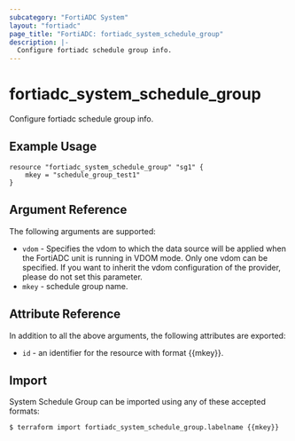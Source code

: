 ```yaml
---
subcategory: "FortiADC System"
layout: "fortiadc"
page_title: "FortiADC: fortiadc_system_schedule_group"
description: |-
  Configure fortiadc schedule group info.
---
```


# fortiadc_system_schedule_group
Configure fortiadc schedule group info.

## Example Usage
```hcl
resource "fortiadc_system_schedule_group" "sg1" {
	mkey = "schedule_group_test1"
}

```

## Argument Reference

The following arguments are supported:

* `vdom` - Specifies the vdom to which the data source will be applied when the FortiADC unit is running in VDOM mode. Only one vdom can be specified. If you want to inherit the vdom configuration of the provider, please do not set this parameter.
* `mkey` - schedule group name.



## Attribute Reference

In addition to all the above arguments, the following attributes are exported:
* `id` - an identifier for the resource with format {{mkey}}.

## Import
 System Schedule Group can be imported using any of these accepted formats:
```
$ terraform import fortiadc_system_schedule_group.labelname {{mkey}}
```
